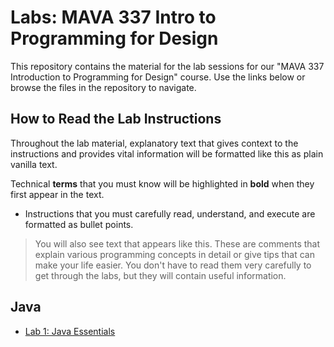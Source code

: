 # Labs: MAVA 337 Intro to Programming for Design

This repository contains the material for the lab sessions for our "MAVA 337 Introduction to Programming for Design" course. Use the links below or browse the files in the repository to navigate.

## How to Read the Lab Instructions

Throughout the lab material, explanatory text that gives context to the instructions and provides vital information will be formatted like this as plain vanilla text.

Technical **terms** that you must know will be highlighted in **bold** when they first appear in the text.

- Instructions that you must carefully read, understand, and execute are formatted as bullet points.

> You will also see text that appears like this. These are comments that explain various programming concepts in detail or give tips that can make your life easier. You don't have to read them very carefully to get through the labs, but they will contain useful information.

## Java

- [Lab 1: Java Essentials](1_Java_Essentials/)